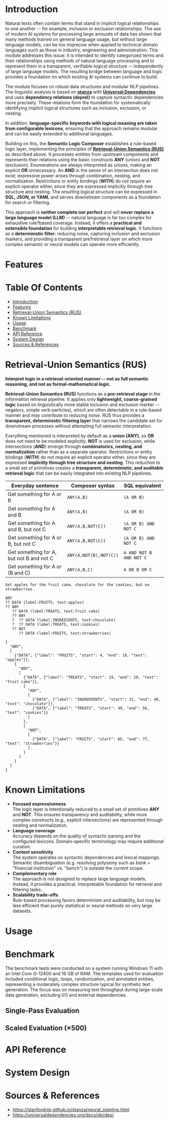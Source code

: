 # Introduction

Natural texts often contain terms that stand in implicit logical relationships
to one another -- for example, inclusion or exclusion relationships. The use of
modern AI systems for processing large amounts of data has shown that many
methods trained on general language usage, but without large language models,
can be too imprecise when applied to technical domain languages such as those
in industry, engineering and administration. This module addresses this issue:
it is intended to identify categorized terms and their relationships using
methods of natural language processing and to represent them in a transparent,
verifiable logical structure -- independently of large language models.
The resulting bridge between language and logic provides a foundation on which
existing AI systems can continue to build.

The module focuses on robust data structures and modular NLP pipelines. The
linguistic analysis is based on __[stanza](
    https://stanfordnlp.github.io/stanza/)__ with __[Universal Dependencies](
    https://universaldependencies.org/)__ and uses __dependency relations
(deprel)__ to capture syntactic dependencies more precisely. These relations
form the foundation for systematically identifying implicit logical structures
such as inclusion, exclusion, or nesting.

In addition, __language-specific keywords with logical meaning are taken from
configurable lexicons__, ensuring that the approach remains modular and can be
easily extended to additional languages.

Building on this, the __Semantic Logic Composer__ establishes a rule-based logic
layer, implementing the principles of __[Retrieval-Union Semantics (RUS)](
    #retrieval-union-semantics-rus)__ as described above. It processes entities
from upstream components and represents their relations using the basic
constructs __ANY__ (union) and __NOT__ (exclusion). Enumerations are always
interpreted as unions, making an explicit __OR__ unnecessary. An __AND__ in the
sense of an intersection does not exist; expressive power arises through
combination, nesting, and normalization. Restrictions or entity bindings
(__WITH__) do not require an explicit operator either, since they are expressed
implicitly through tree structure and nesting. The resulting logical structure
can be expressed in __SQL, JSON, or YAML__ and serves downstream components as a
foundation for search or filtering.

This approach is __neither complete nor perfect__ and will __never replace a
large language model (LLM)__ -- natural language is far too complex for
exhaustive rule?based coverage. Instead, it offers a __practical and extensible
foundation__ for building __interpretable retrieval logic__. It functions as a
__deterministic filter__: reducing noise, capturing inclusion and exclusion
markers, and providing a transparent pre?retrieval layer on which more complex
semantic or neural models can operate more efficiently.

# Features

# Table Of Contents

- [Introduction](#introduction)
- [Features](#features)
- [Retrieval-Union Semantics (RUS)](#retrieval-union-semantics-rus)
- [Known Limitations](#known-limitations)
- [Usage](#usage)
- [Benchmark](#benchmark)
- [API Reference](#api-reference)
- [System Design](#system-design)
- [Sources & References](#sources--references)

# Retrieval-Union Semantics (RUS)

__Interpret logic in a retrieval-oriented manner -- not as full semantic
reasoning, and not as formal-mathematical logic.__

__Retrieval-Union Semantics (RUS)__ functions as a __pre-retrieval stage__ in the
information retrieval pipeline. It applies only __lightweight, coarse-grained
logic__ based on linguistically more stable inclusion and exclusion marker --
negators, simple verb particles), which are often detectable in a rule-based
manner and may contribute to reducing noise. RUS thus provides a __transparent,
deterministic filtering layer__ that narrows the candidate set for downstream
processes without attempting full semantic interpretation.

Everything mentioned is interpreted by default as a __union (ANY)__, so __OR__
does not need to be modeled explicitly. __NOT__ is used for exclusion, while
intersections (__AND__) emerge through __combinatorics, nesting, and
normalization__ rather than as a separate operator. Restrictions or entity
bindings (__WITH__) do not require an explicit operator either, since they are
expressed __implicitly through tree structure and nesting__. This reduction to
a small set of primitives creates a __transparent, deterministic, and auditable
retrieval logic__ that can be easily integrated into existing NLP pipelines.

| Everyday sentence                        | Composer syntax        | SQL equivalent          |
|------------------------------------------|------------------------|-------------------------|
| Get something for A or B                 | `ANY(A,B)`             | `(A OR B)`              |
| Get something for A and B                | `ANY(A,B)`             | `(A OR B)`              |
| Get something for A and B, but not C     | `ANY(A,B,NOT(C))`      | `(A OR B) AND NOT C`    |
| Get something for A or B, but not C      | `ANY(A,B,NOT(C))`      | `(A OR B) AND NOT C`    |
| Get something for A, but not B and not C | `ANY(A,NOT(B),NOT(C))` | `A AND NOT B AND NOT C` |
| Get something for A or (B and C)         | `ANY(A,B,C)`           | `A OR B OR C`           |

```
Get apples for the fruit cake, chocolate for the cookies, but no strawberries.

ANY
?? DATA (label:FRUITS, text:apples)
?? ANY
   ?? DATA (label:TREATS, text:fruit cake)
   ?? ANY
   ?  ?? DATA (label:INGREDIENTS, text:chocolate)
   ?  ?? DATA (label:TREATS, text:cookies)
   ?? NOT
      ?? DATA (label:FRUITS, text:strawberries)

{
  "ANY",
  [
    {"DATA", {"label": "FRUITS", "start": 4, "end": 10, "text": "apples"}},
    {
      "ANY",
      [
        {"DATA", {"label": "TREATS", "start": 19, "end": 29, "text": "fruit cake"}},
        {
          "ANY",
          [
            {"DATA", {"label": "INGREDIENTS", "start": 31, "end": 40, "text": "chocolate"}},
            {"DATA", {"label": "TREATS", "start": 49, "end": 56, "text": "cookies"}}
          ]
        },
        {
          "NOT",
          [
            {"DATA", {"label": "FRUITS", "start": 65, "end": 77, "text": "strawberries"}}
          ]
        }
      ]
    }
  ]
}
```

# Known Limitations

- __Focused expressiveness__  
  The logic layer is intentionally reduced to a small set of primitives __ANY__
  and __NOT__. This ensures transparency and auditability, while more complex
  constructs (e.g., explicit intersections) are represented through nesting and
  normalization.
- __Language coverage__  
  Accuracy depends on the quality of syntactic parsing and the configured
  lexicons. Domain-specific terminology may require additional curation.
- __Context sensitivity__  
  The system operates on syntactic dependencies and lexical mappings. Semantic
  disambiguation (e.g. resolving polysemy such as _bank_ = "financial
  institution" vs. "bench") is outside the current scope.
- __Complementary role__  
  The approach is not designed to replace large language models. Instead, it
  provides a practical, interpretable foundation for retrieval and filtering
  tasks.
- __Scalability trade-offs__  
  Rule-based processing favors determinism and auditability, but may be less
  efficient than purely statistical or neural methods on very large datasets.

# Usage

# Benchmark

The benchmark tests were conducted on a system running Windows 11 with an Intel
Core i5-12400 and 16 GB of RAM. The templates used for evaluation included
conditional logic, loops, randomization, and annotated entities, representing a
moderately complex structure typical for synthetic text generation. The focus
was on measuring text throughput during large-scale data generation, excluding
I/O and external dependencies.

## Single-Pass Evaluation

## Scaled Evaluation (&times;500)

# API Reference

# System Design

# Sources & References
- https://stanfordnlp.github.io/stanza/neural_pipeline.html
- https://universaldependencies.org/docs/de/dep/
